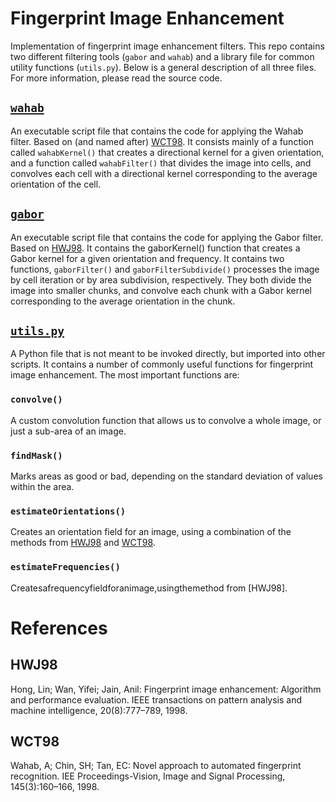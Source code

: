 # Fingerprint Image Enhancement
Implementation of fingerprint image enhancement filters. This repo contains two different filtering tools (`gabor` and `wahab`) and a library file for common utility functions (`utils.py`). Below is a general description of all three files. For more information, please read the source code.

## [`wahab`](wahab)
An executable script file that contains the code for applying the Wahab filter. Based on (and named after) [WCT98](#wct98). It consists mainly of a function called `wahabKernel()` that creates a directional kernel for a given orientation, and a function called `wahabFilter()` that divides the image into cells, and convolves each cell with a directional kernel corresponding to the average orientation of the cell.

## [`gabor`](gabor)
An executable script file that contains the code for applying the Gabor filter. Based on [HWJ98](#hwj98). It contains the gaborKernel() function that creates a Gabor kernel for a given orientation and frequency. It contains two functions, `gaborFilter()` and `gaborFilterSubdivide()` processes the image by cell iteration or by area subdivision, respectively. They both
divide the image into smaller chunks, and convolve each chunk with a Gabor kernel corresponding to the average orientation in the chunk.

## [`utils.py`](utils.py)
A Python file that is not meant to be invoked directly, but imported into other scripts. It contains a number of commonly useful functions for fingerprint image enhancement. The most important functions are:

### `convolve()`
A custom convolution function that allows us to convolve a whole image, or just a sub-area of an image.

### `findMask()`
Marks areas as good or bad, depending on the standard deviation of values within the area.

### `estimateOrientations()`
Creates an orientation field for an image, using a combination of the methods from [HWJ98](#hwj98) and [WCT98](#wct98).

### `estimateFrequencies()`
Createsafrequencyfieldforanimage,usingthemethod from [HWJ98].

# References

## HWJ98
Hong, Lin; Wan, Yifei; Jain, Anil: Fingerprint image enhancement: Algorithm and performance evaluation. IEEE transactions on pattern analysis and machine intelligence, 20(8):777–789, 1998.

## WCT98
Wahab, A; Chin, SH; Tan, EC: Novel approach to automated fingerprint recognition. IEE Proceedings-Vision, Image and Signal Processing, 145(3):160–166, 1998.
